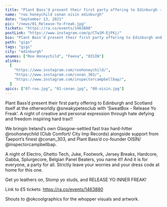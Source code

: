 ```yaml
---
title: "Plant Bass’d present their first party offering to Edinburgh - Release Yo Freak"
name: "roo honeychild conan oisin edinburgh"
date: "September 13, 2021"
pic: "/news/01_Release-Yo-Freak.jpg"
tickets: "https://ra.co/events/1463880"
postLink: "https://www.instagram.com/p/CTw1M-EjFKj/"
bio: "Plant Bass’d present their first party offering to Edinburgh and Scotland itself at the otherworldly Sneaky Petes"
path: "gigs"
tags: "gigs"
city: "edinburgh"
anames: ["Roo Honeychild", "Feena", "OISÍN"]
alinks:
  [
    "https://www.instagram.com/roohoneychild/",
    "https://www.instagram.com/conan_303/",
    "https://www.instagram.com/inspectorcampbellbap/",
  ]
apics: ["07-roo.jpg", "01-conan.jpg", "08-oisin.jpg"]
---
```


Plant Bass’d present their first party offering to Edinburgh and Scotland itself at the otherworldly @sneakypetesclub with ‘SweatBox - Release Yo Freak’.
A night of creative and personal expression through hate defying and freedom inspiring hard trax!!

We bringin Ireland’s own Glasgow-settled fast trax hard-hitter @roohoneychild (Club Comfort/ City Imp Records) alongside support from Taeport’s finest @conan_303, and Plant Bass’d co-founder OISÍN/ @inspectorcampbellbap.

A night of Electro, Ghetto Tech, Juke, Footwork, Jersey Breaks, Hardcore, Gabba, Splurgecore, Belgian Panel Beaters, you name it!!
And it is for everyone, a party for all. Strictly leave your worries and your dress code at home for this one.

Get yo leathers on, Stomp yo studs, and RELEASE YO INNER FREAK!

Link to £5 tickets: https://ra.co/events/1463880

Shouts to @okcoolgraphics for the whopper visuals and artwork.
